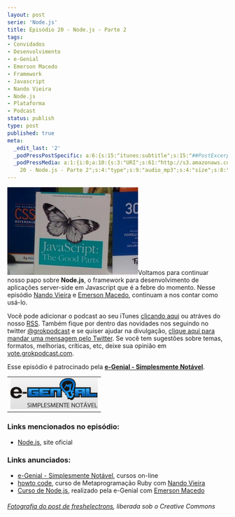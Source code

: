 ```yaml
---
layout: post
serie: 'Node.js'
title: Episódio 20 - Node.js - Parte 2
tags:
- Convidados
- Desenvolvimento
- e-Genial
- Emerson Macedo
- Framework
- Javascript
- Nando Vieira
- Node.js
- Plataforma
- Podcast
status: publish
type: post
published: true
meta:
  _edit_last: '2'
  _podPressPostSpecific: a:6:{s:15:"itunes:subtitle";s:15:"##PostExcerpt##";s:14:"itunes:summary";s:15:"##PostExcerpt##";s:15:"itunes:keywords";s:17:"##WordPressCats##";s:13:"itunes:author";s:10:"##Global##";s:15:"itunes:explicit";s:7:"Default";s:12:"itunes:block";s:7:"Default";}
  _podPressMedia: a:1:{i:0;a:10:{s:3:"URI";s:61:"http://s3.amazonaws.com/grokpodcast/grokpodcast-20-nodejs.mp3";s:5:"title";s:32:"Episódio
    20 - Node.js - Parte 2";s:4:"type";s:9:"audio_mp3";s:4:"size";s:8:"20070168";s:8:"duration";s:5:"20:48";s:12:"previewImage";s:77:"http://grokpodcast.com/wp-content/plugins/podpress/images/vpreview_center.png";s:10:"dimensionW";s:1:"0";s:10:"dimensionH";s:1:"0";s:3:"rss";s:2:"on";s:4:"atom";s:2:"on";}}
---
```

<img class="alignleft size-full wp-image-118" title="Javascript: The Good Parts de Douglas Crockford" src="/images/2011/02/js_the_good_parts.jpg" alt="" width="299" height="200" />Voltamos para continuar nosso papo sobre <strong>Node.js</strong>, o framework para desenvolvimento de aplicações server-side em Javascript que é a febre do momento. Nesse episódio <a href="http://twitter.com/fnando" target="_blank">Nando Vieira</a> e <a href="http://twitter.com/emerleite" target="_blank">Emerson Macedo</a>, continuam a nos contar como usá-lo.

Você pode adicionar o podcast ao seu iTunes <a href="http://itunes.apple.com/us/podcast/grok-podcast/id393122038" target="_blank">clicando aqui</a> ou atráves do nosso <a href="http://grokpodcast.com/feed/" target="_blank">RSS</a>. Também fique por dentro das novidades nos seguindo no twitter <a href="http://twitter.com/GrokPodcast" target="_blank">@grokpodcast</a> e se quiser ajudar na divulgação, <a href="http://twitter.com/?status=Ou%C3%A7a%20o%20%40GrokPodcast%20epis%C3%B3dio%2020%2C%20segunda%20parte%20sobre%20Node.js%20http%3A%2F%2Fgoo.gl%2FgCEVq%20%23podcast%20%23nodejs" target="_blank">clique aqui para mandar uma mensagem pelo Twitter</a>. Se você tem sugestões sobre temas, formatos, melhorias, críticas, etc, deixe sua opinião em <a href="http://vote.grokpodcast.com" target="_blank">vote.grokpodcast.com</a>.

Esse episódio é patrocinado pela <strong><a href="http://www.egenial.com.br" target="_blank">e-Genial - Simplesmente Notável</a></strong>.
<table class="alignright">
<tbody>
<tr>
<td><a href="http://www.egenial.com.br" target="_blank"><img class="alignright size-full wp-image-40" title="e-Genial - Simplesmente Notável" src="/images/2010/09/logo_egenial.jpg" alt="" width="200" height="71" /></a></td>
</tr>
</tbody>
</table>
<h3>Links mencionados no episódio:</h3>
<ul>
	<li><a href="http://nodejs.org/" target="_blank">Node.js</a>, site oficial</li>
</ul>
<h3>Links anunciados:</h3>
<ul>
	<li><a href="http://www.egenial.com.br" target="_blank">e-Genial - Simplesmente Notável</a>, cursos on-line</li>
	<li><a href="http://howtocode.com.br/" target="_blank">howto code</a>, curso de Metaprogramação Ruby com <a href="http://twitter.com/fnando" target="_blank">Nando Vieira</a></li>
	<li><a href="http://www.egenial.com.br/nodejs" target="_blank">Curso de Node.js</a>, realizado pela e-Genial com <a href="http://twitter.com/emerleite" target="_blank">Emerson Macedo</a></li>
</ul>
<h6><a href="http://www.flickr.com/photos/freshelectrons/2701548791/" target="_blank">Fotografia do post de freshelectrons</a>, liberada sob o Creative Commons</h6>
